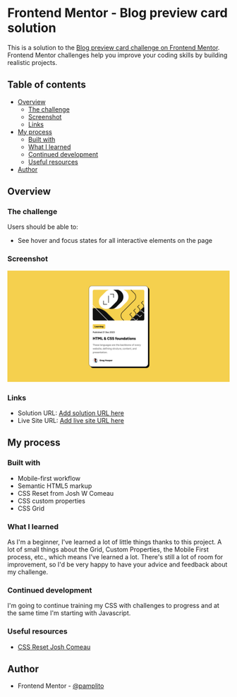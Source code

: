 # Frontend Mentor - Blog preview card solution

This is a solution to the [Blog preview card challenge on Frontend Mentor](https://www.frontendmentor.io/challenges/blog-preview-card-ckPaj01IcS). Frontend Mentor challenges help you improve your coding skills by building realistic projects.

## Table of contents

- [Overview](#overview)
  - [The challenge](#the-challenge)
  - [Screenshot](#screenshot)
  - [Links](#links)
- [My process](#my-process)
  - [Built with](#built-with)
  - [What I learned](#what-i-learned)
  - [Continued development](#continued-development)
  - [Useful resources](#useful-resources)
- [Author](#author)

## Overview

### The challenge

Users should be able to:

- See hover and focus states for all interactive elements on the page

### Screenshot

![](./screenshot.jpg)

### Links

- Solution URL: [Add solution URL here](https://github.com/pamplito/blog-preview-card-main.git)
- Live Site URL: [Add live site URL here](https://pamplito.github.io/blog-preview-card-main/)

## My process

### Built with

- Mobile-first workflow
- Semantic HTML5 markup
- CSS Reset from Josh W Comeau
- CSS custom properties
- CSS Grid

### What I learned

As I'm a beginner, I've learned a lot of little things thanks to this project. A lot of small things about the Grid, Custom Properties, the Mobile First process, etc., which means I've learned a lot.
There's still a lot of room for improvement, so I'd be very happy to have your advice and feedback about my challenge.

### Continued development

I'm going to continue training my CSS with challenges to progress and at the same time I'm starting with Javascript.

### Useful resources

- [CSS Reset Josh Comeau](https://www.joshwcomeau.com/css/custom-css-reset/)

## Author

- Frontend Mentor - [@pamplito](https://www.frontendmentor.io/profile/pamplito)
